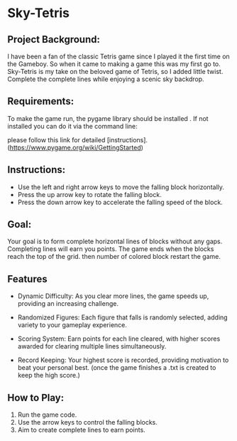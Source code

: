 # Sky-Tetris

## Project Background: 

I have been a fan of the classic Tetris game since I played it the first time on the Gameboy. So when it came to making a game this was my first go to. Sky-Tetris is my take on the beloved game of Tetris, so I added little twist. Complete the complete lines while enjoying a scenic sky backdrop. 

## Requirements:

To make the game run, the pygame library should be installed . If not installed you can do it via the command line:
 
please follow this link for detailed [instructions]. (https://www.pygame.org/wiki/GettingStarted) 

## Instructions:

* Use the left and right arrow keys to move the falling block horizontally.
* Press the up arrow key to rotate the falling block.
* Press the down arrow key to accelerate the falling speed of the block.

## Goal:

Your goal is to form complete horizontal lines of blocks without any gaps.
Completing lines will earn you points. The game ends when the blocks reach the top of the grid. then number of colored block restart the game.

## Features

* Dynamic Difficulty: As you clear more lines, the game speeds up, providing an increasing challenge.

* Randomized Figures: Each figure that falls is randomly selected, adding variety to your gameplay experience.

* Scoring System: Earn points for each line cleared, with higher scores awarded for clearing multiple lines simultaneously.

* Record Keeping: Your highest score is recorded, providing motivation to beat your personal best. (once the game finishes a .txt is created to keep the high score.)

## How to Play:

1. Run the game code.
2. Use the arrow keys to control the falling blocks.
3. Aim to create complete lines to earn points.
